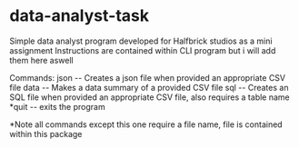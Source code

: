# data-analyst-task
Simple data analyst program developed for Halfbrick studios as a mini assignment
Instructions are contained within CLI program but i will add them here aswell

Commands:
json -- Creates a json file when provided an appropriate CSV file
data -- Makes a data summary of a provided CSV file
sql -- Creates an SQL file when provided an appropriate CSV file, also requires a table name
*quit -- exits the program

*Note all commands except this one require a file name, file is contained within this package

